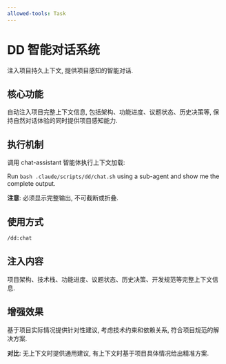 ```yaml
---
allowed-tools: Task
---
```


# DD 智能对话系统

注入项目持久上下文, 提供项目感知的智能对话.

## 核心功能

自动注入项目完整上下文信息, 包括架构、功能进度、议题状态、历史决策等, 保持自然对话体验的同时提供项目感知能力.

## 执行机制

调用 chat-assistant 智能体执行上下文加载:

Run `bash .claude/scripts/dd/chat.sh` using a sub-agent and show me the complete output.

**注意**: 必须显示完整输出, 不可截断或折叠.

## 使用方式

```bash
/dd:chat
```

## 注入内容

项目架构、技术栈、功能进度、议题状态、历史决策、开发规范等完整上下文信息.

## 增强效果

基于项目实际情况提供针对性建议, 考虑技术约束和依赖关系, 符合项目规范的解决方案.

**对比**: 无上下文时提供通用建议, 有上下文时基于项目具体情况给出精准方案.
